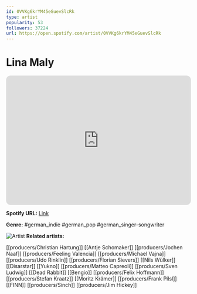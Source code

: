 ```yaml
---
id: 0VVKg6krYM45eGuevSlcRk
type: artist
popularity: 53
followers: 37224
url: https://open.spotify.com/artist/0VVKg6krYM45eGuevSlcRk
---
```

# Lina Maly

<iframe style="border-radius:12px" src="https://open.spotify.com/embed/artist/0VVKg6krYM45eGuevSlcRk" width="100%" height="352" frameBorder="0" allowfullscreen="" allow="autoplay; clipboard-write; encrypted-media; fullscreen; picture-in-picture" loading="lazy"></iframe>

**Spotify URL:** [Link](https://open.spotify.com/artist/0VVKg6krYM45eGuevSlcRk)

**Genre:**  #german_indie #german_pop #german_singer-songwriter

![Artist](https://i.scdn.co/image/ab6761610000e5eb67ca1c2485784248c96c91aa)
**Related artists:**

[[producers/Christian Hartung]]
[[Antje Schomaker]]
[[producers/Jochen Naaf]]
[[producers/Feeling Valencia]]
[[producers/Michael Vajna]]
[[producers/Udo Rinklin]]
[[producers/Florian Sievers]]
[[Nils Wülker]]
[[Disarstar]]
[[Yukno]]
[[producers/Matteo Capreoli]]
[[producers/Sven Ludwig]]
[[Dead Rabbit]]
[[Bengio]]
[[producers/Felix Hoffmann]]
[[producers/Stefan Kraatz]]
[[Moritz Krämer]]
[[producers/Frank Pilsl]]
[[FINN]]
[[producers/Sinch]]
[[producers/Jim Hickey]]
